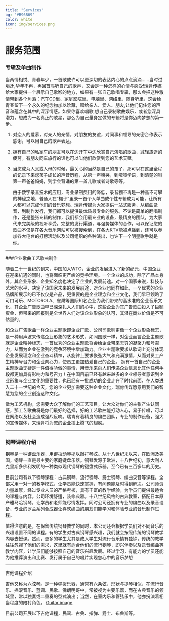 ```yaml
---
title: "Services"
bg: '#B96B69'
color: white
icon: img/services.png
---
```


# 服务范围
 
### 专辑及单曲制作

当两情相悦、青春年少，一首歌或许可以更深切的表达内心的点点滴滴……当时过境迁,华年不再，再回首聆听自己的歌声，又会是一种怎样的心情与感受!瑞肯传媒给大家提供一个展示自己歌喉的地方，如果有一张自己歌唱专辑，那么会把这种激情带到各个角落：汽车CD里、家庭影院里、电脑里、网络里、随身听里，这会给青春留下一个永久的纪念物加以珍藏，赠给亲人、爱人、朋友,让他们记住您的声音和蕴含在其中的深深情感。如果你喜欢唱歌,想自己录制歌曲娱乐，或者您深具潜力，想成为一名真正的歌星，那么为自己量身定做的专辑将是你迈向梦想的第一步。
    
1. 对恋人的爱慕，对亲人的亲情，对朋友的友谊，对同事和领导的亲密合作表示感谢，可以用自己的歌声表达。

2. 拥有自己的私家车的朋友可以在边开车中边欣赏自己演唱的歌曲，减轻旅途的疲劳。有朋友同车旅行的话也可以叫他们欣赏到您的艺术天赋。

3. 当您成为人父或人母的时候，最关心的当然是自己的孩子，那可以在这里全程的记录下来您孩子成长的声音历程，从第一声啼哭，到哑哑学语，到清楚的叫第一声爸爸妈妈，到学会背诵的第一首儿歌或者诗歌等等。

    由于数字录音技术的应用，专业录制费用的降低，录音棚不再是一种高不可攀的神秘之地，普通人在”棚子”里录一首个人单曲或个性专辑成为可能，让所有人都可以完成他们的音乐梦想。瑞肯传媒为大家提供一站式服务，从编曲录音，到制作发行，我们都可以提供最优质最专业的服务。不论是简单的翻唱制作，还是整张专辑的制作，我们都会用最专业的设备，最精良的团队，为大家代来完美级的视听享受。完整的发行渠道，与强势媒体的合作，可以保证您的歌曲不仅是在各大音乐网站可以被搜索到，在各大KTV能被点播到，还可以参加各大电台的打榜活动以及公司组织的各种演出，也许下一个明星歌手就是你。
    
---

###企业歌曲工艺歌曲制作

随着二十一世纪的到来，中国加入WTO，企业的发展进入了新的纪元，中国企业在迎来机遇的同时，也将面临更严峻的竞争环境。一个企业的成功，除了产品本身外，其企业形象、企业知名度也决定了企业的发展前途。对一个国家来说，科技与艺术的水平，决定了该国家未来的发展前途，对企业也同样如此，一个优秀的企业品牌所展示的已不仅仅是产品，更重要的是企业理念和企业文化，我们早已领略了可口可乐、MOTOROLA、雀巢等国际知名企业为我们带来的高水准的企业音乐文化，其企业广告歌曲早已深深扎入人们的心中，这些企业为其广告歌曲投入了巨额资金，但带来的回报则是全世界人们对该企业形象的认可，其潜在商业价值是不可估量的。

和企业广告歌曲一样企业主题歌即企业厂歌、公司司歌则更像一个企业形象标志，是一种用声波来传递企业形象的艺术形式，如同国歌一样，对企业而言企业主题歌就是企业精神标志，一首优秀的企业主题歌将会给企业带来无穷的凝聚力和号召力，从而为企业在激列的竞争环境中增加动力。企业主题歌要求从歌词上充分体现企业发展理念和企业奋斗精神，从旋律上要求恢弘大气和充满激情，从而对员工产生精神号召力和企业向心力，使员工更加热爱自己的企业。                 拥有一首自己的企业主题歌曲无疑是一件值得骄傲的事情，用音乐来向人们传递企业信息比其他任何手段都更加具有影响力和号召力！在中国目前已经有越来越多的企业领导者意识到企业形象与企业文化的重要性，也已经有一批成功的企业走在了时代前面，在人类进入二十一世纪的今天，您的企业更加需要这种企业文化，瑞肯传媒愿意用我们的智慧为您的企业创造这种文化。

做为工艺机构，您需要大众了解你们的工艺项目，让大众对你们的主张产生认同感，那工艺歌曲将是你们最好的选择，好的工艺歌曲能打动人心，易于传唱，可以在网络以及社会造成强烈反响。瑞肯有着精良的编曲团队，专业的制作设备，强大的宣传媒体，来瑞肯将为您的企业插上腾飞的翅膀。

---

### 钢琴课程介绍

钢琴是一种键盘乐器，用键拉动琴槌以敲打琴弦。从十八世纪末以来，在欧洲及美国，钢琴一直是最主要的家庭键盘乐器。钢琴发源于欧洲，十八世纪初，意大利人克里斯多佛利发明的一种类似现代钢琴的键盘式乐器。至今已有三百多年的历史。

目前公司有以下钢琴课程：古典钢琴、流行钢琴、爵士钢琴、编曲录音等课程。全部采用一对一的教学模式，让学员能快速掌握，有问题能及时得到解决。公司师资力量雄厚，经过专业人员的严格考核，具有丰富的教学经验，为学员们提供最适合的课程与内容。公司环境舒适，装修典雅。十八世纪风格的古典教室，搭配日本原产雅马哈钢琴，让学员和老师能尽情发挥。同时公司还拥有专业的编曲以及录音设备，专业的罗兰系列合成器让喜欢编曲的朋友们能学习和体验专业的音乐制作过程。

值得注意的是，在保留传统钢琴教学的同时，本公司还会根据学员们对不同音乐的兴趣设置不同的课程。有的学生对古典钢琴感兴趣，我们就会按照传统的钢琴教学内容去授课。然而，更多的学生尤其是成人学生对流行音乐情有独钟，传统的教学往往忽视了他们的需求，这里就有适合他们的流行钢琴，即兴伴奏以及录音编曲等教学内容，让学员们能够按照自己的音乐兴趣发展。经过学习，有能力的学员还能为他推荐演出和比赛、发行属于自己的唱片实现您心中的音乐梦想

---
吉他课程介绍

吉他又称为六弦琴。是一种弹拨乐器，通常有六条弦，形状与提琴相似，在流行音乐、摇滚音乐、蓝调、民歌、佛朗明哥中，常被视为主要乐器，而在古典音乐的领域里，常以独奏或二重奏的型式演出；当然，在室内乐和管弦乐中，他亦扮演着相当程度的陪衬角色。
[Guitar image](img/acoustic-guitar.png)

目前公司开展以下吉他课程，民谣、古典、指弹、爵士、布鲁斯等。